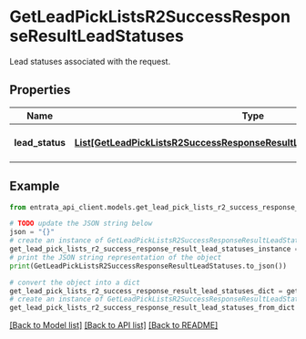 # GetLeadPickListsR2SuccessResponseResultLeadStatuses

Lead statuses associated with the request.

## Properties

Name | Type | Description | Notes
------------ | ------------- | ------------- | -------------
**lead_status** | [**List[GetLeadPickListsR2SuccessResponseResultLeadStatusesLeadStatusInner]**](GetLeadPickListsR2SuccessResponseResultLeadStatusesLeadStatusInner.md) | A list of lead statuses. | [optional] 

## Example

```python
from entrata_api_client.models.get_lead_pick_lists_r2_success_response_result_lead_statuses import GetLeadPickListsR2SuccessResponseResultLeadStatuses

# TODO update the JSON string below
json = "{}"
# create an instance of GetLeadPickListsR2SuccessResponseResultLeadStatuses from a JSON string
get_lead_pick_lists_r2_success_response_result_lead_statuses_instance = GetLeadPickListsR2SuccessResponseResultLeadStatuses.from_json(json)
# print the JSON string representation of the object
print(GetLeadPickListsR2SuccessResponseResultLeadStatuses.to_json())

# convert the object into a dict
get_lead_pick_lists_r2_success_response_result_lead_statuses_dict = get_lead_pick_lists_r2_success_response_result_lead_statuses_instance.to_dict()
# create an instance of GetLeadPickListsR2SuccessResponseResultLeadStatuses from a dict
get_lead_pick_lists_r2_success_response_result_lead_statuses_from_dict = GetLeadPickListsR2SuccessResponseResultLeadStatuses.from_dict(get_lead_pick_lists_r2_success_response_result_lead_statuses_dict)
```
[[Back to Model list]](../README.md#documentation-for-models) [[Back to API list]](../README.md#documentation-for-api-endpoints) [[Back to README]](../README.md)


